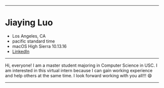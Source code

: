 * * *
# Jiaying Luo

* Los Angeles, CA
* pacific standard time
* macOS High Sierra 10.13.16
* [LinkedIn](https://www.linkedin.com/in/jiaying-luo-5bb242125/)

* * *

Hi, everyone! I am a master student majoring in Computer Science in USC. I am interested in this virtual intern 
because I can gain working experience and help others at the same time. I look forward working with you all!!! :smile:

* * *
